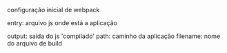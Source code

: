 configuração inicial de webpack

entry: arquivo js onde está a aplicação

output: saida do js 'compilado'
  path: caminho da aplicação
  filename: nome do arquivo de build